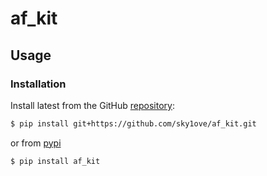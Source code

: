# af_kit


<!-- WARNING: THIS FILE WAS AUTOGENERATED! DO NOT EDIT! -->

## Usage

### Installation

Install latest from the GitHub
[repository](https://github.com/sky1ove/af_kit):

``` sh
$ pip install git+https://github.com/sky1ove/af_kit.git
```

or from [pypi](https://pypi.org/project/af_kit/)

``` sh
$ pip install af_kit
```
